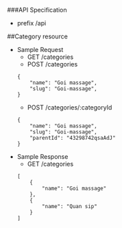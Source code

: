 ###API Specification
* prefix /api

##Category resource
* Sample Request
    * GET /categories
    * POST /categories
    ```
    {
        "name": "Goi massage",
        "slug": "Goi-massage",
    }
    ```
    * POST /categories/:categoryId
    ```
    {
        "name": "Goi massage",
        "slug": "Goi-massage",
        "parentId": "43298742qsaAdJ"
    }
    ```
* Sample Response
    * GET /categories
    ```
    [
        {
            "name": "Goi massage"
        }, 
        {
            "name": "Quan sip" 
        }
    ]
    ```
